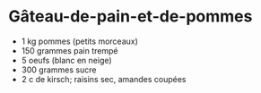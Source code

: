 # Gâteau-de-pain-et-de-pommes

* 1 kg pommes \(petits morceaux\)
* 150 grammes pain trempé
* 5 oeufs \(blanc en neige\)
* 300 grammes sucre
* 2 c de kirsch; raisins sec, amandes coupées 

